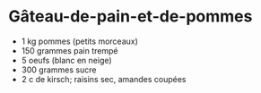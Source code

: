 # Gâteau-de-pain-et-de-pommes

* 1 kg pommes \(petits morceaux\)
* 150 grammes pain trempé
* 5 oeufs \(blanc en neige\)
* 300 grammes sucre
* 2 c de kirsch; raisins sec, amandes coupées 

